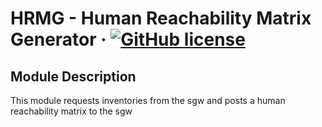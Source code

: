 # HRMG - Human Reachability Matrix Generator &middot; [![GitHub license](https://img.shields.io/badge/license-LGPLv3-blue.svg)](./LICENSE)

## Module Description

This module requests inventories from the sgw and posts a human reachability matrix to the sgw